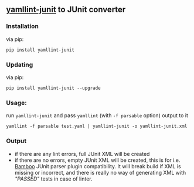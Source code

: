 [yamllint-junit](https://github.com/adrienverge/yamllint) to JUnit converter
---

### Installation
via pip:
```shell
pip install yamllint-junit
```
### Updating
via pip:
```shell
pip install yamllint-junit --upgrade
```

### Usage:
run `yamllint-junit` and pass `yamllint` (with `-f parsable` option) output to it
```shell
yamllint -f parsable test.yaml | yamllint-junit -o yamllint-junit.xml
```

### Output
* if there are any lint errors, full JUnit XML will be created
* if there are no errors, empty JUnit XML will be created, this is for i.e. [Bamboo](https://www.atlassian.com/software/bamboo) JUnit parser plugin compatibility.
It will break build if XML is missing or incorrect, and there is really no way of generating XML with *"PASSED"* tests in case of linter.
